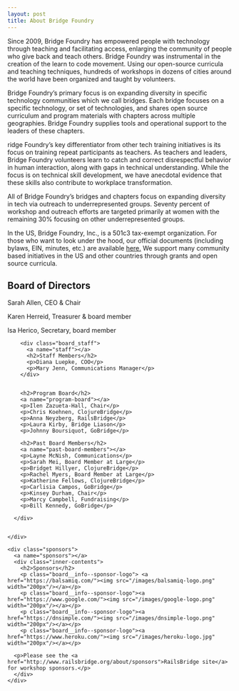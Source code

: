 ```yaml
---
layout: post
title: About Bridge Foundry
---
```


Since 2009, Bridge Foundry has empowered people with technology through teaching and facilitating access, enlarging
the community of people who give back and teach others. Bridge Foundry was instrumental in the creation of the learn
to code movement. Using our open-source curricula and teaching techniques, hundreds of workshops in dozens of cities
around the world have been organized and taught by volunteers.

Bridge Foundry’s primary focus is on expanding diversity in specific technology communities which we call bridges. Each bridge focuses on a specific technology, or set of technologies, and shares open source curriculum and program materials
with chapters across multiple geographies. Bridge Foundry supplies tools and operational support to the leaders of
these chapters.

ridge Foundry’s key differentiator from other tech training initiatives is its focus on training repeat
participants as teachers. As teachers and leaders, Bridge Foundry volunteers learn to catch and correct disrespectful behavior
in human interaction, along with gaps in technical understanding. While the focus is on technical skill development,
we have anecdotal evidence that these skills also contribute to workplace transformation.

All of Bridge Foundry’s bridges
and chapters focus on expanding diversity in tech via outreach to underrepresented groups. Seventy percent of workshop
and outreach efforts are targeted primarily at women with the remaining 30% focusing on other underrepresented groups.

In the US, Bridge Foundry, Inc., is a 501c3 tax-exempt organization.
For those who want to look under the hood, our official documents (including bylaws, EIN, minutes, etc.) are available
<a href="https://docs.google.com/document/d/1xyZoOL9GNWIAEXSBoWvaCRSJSFh1qH5QIvsjZFOYwKA/edit?usp=sharing">here.</a>
We support many community based initiatives in the US and other countries through grants and open source curricula.


  <div class="board">
    <div class="board__info">
      <div class="board__members">
        <a name="board"></a>
        <h2>Board of Directors</h2>
        <p>Sarah Allen, CEO &amp; Chair</p>
        <p>Karen Herreid, Treasurer &amp; board member</p>
        <p>Isa Herico, Secretary, board member</p>

        <div class="board_staff">
          <a name="staff"></a>
          <h2>Staff Members</h2>
          <p>Diana Luepke, COO</p>
          <p>Mary Jenn, Communications Manager</p>
        </div>


        <h2>Program Board</h2>
        <a name="program-board"></a>
        <p>Ilen Zazueta-Hall, Chair</p>
        <p>Chris Koehnen, ClojureBridge</p>
        <p>Anna Neyzberg, RailsBridge</p>
        <p>Laura Kirby, Bridge Liason</p>
        <p>Johnny Boursiquot, GoBridge</p>

        <h2>Past Board Members</h2>
        <a name="past-board-members"></a>
        <p>Layne McNish, Communications</p>
        <p>Sarah Mei, Board Member at Large</p>
        <p>Bridget Hillyer, ClojureBridge</p>
        <p>Rachel Myers, Board Member at Large</p>
        <p>Katherine Fellows, ClojureBridge</p>
        <p>Carlisia Campos, GoBridge</p>
        <p>Kinsey Durham, Chair</p>
        <p>Marcy Campbell, Fundraising</p>
        <p>Bill Kennedy, GoBridge</p>

      </div>


    </div>

    <div class="sponsors">
      <a name="sponsors"></a>
      <div class="inner-contents">
        <h2>Sponsors</h2>
        <p class="board__info--sponsor-logo"> <a href="https://balsamiq.com/"><img src="/images/balsamiq-logo.png" width="200px"/></a></p>
        <p class="board__info--sponsor-logo"><a href="https://www.google.com/"><img src="/images/google-logo.png" width="200px"/></a></p>
        <p class="board__info--sponsor-logo"><a href="https://dnsimple.com/"><img src="/images/dnsimple-logo.png" width="200px"/></a></p>
        <p class="board__info--sponsor-logo"><a href="https://www.heroku.com/"><img src="/images/heroku-logo.jpg" width="200px"/></a></p>

      <p>Please see the <a href="http://www.railsbridge.org/about/sponsors">RailsBridge site</a> for workshop sponsors.</p>
      </div>
    </div>
  </div>
</div>
